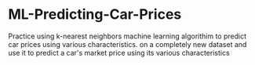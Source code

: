 # ML-Predicting-Car-Prices

Practice using k-nearest neighbors machine learning algorithim to predict car prices using various characteristics. on a completely new dataset and use it to predict a car's market price using its various characteristics
